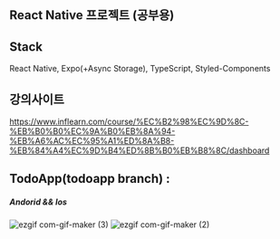 ## React Native 프로젝트 (공부용)

## Stack
React Native, Expo(+Async Storage), TypeScript, Styled-Components

## 강의사이트 
https://www.inflearn.com/course/%EC%B2%98%EC%9D%8C-%EB%B0%B0%EC%9A%B0%EB%8A%94-%EB%A6%AC%EC%95%A1%ED%8A%B8-%EB%84%A4%EC%9D%B4%ED%8B%B0%EB%B8%8C/dashboard

## TodoApp(todoapp branch) : 
##### Andorid && Ios
![ezgif com-gif-maker (3)](https://user-images.githubusercontent.com/83868515/173104140-10c10aeb-ade8-4b97-ba4f-9d3d11310920.gif)
![ezgif com-gif-maker (2)](https://user-images.githubusercontent.com/83868515/173103825-9b412e8e-0aaa-40c9-add5-fed1d2a9babf.gif)

## 
